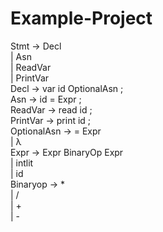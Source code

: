 # Example-Project
Stmt          →	Decl<br />
              |	Asn<br />
              |	ReadVar<br />
              |	PrintVar<br />
Decl          →	var id OptionalAsn ;<br />
Asn		        →	id = Expr ;<br />
ReadVar	      →	read id ;<br />
PrintVar 	    →	print id ;<br />
OptionalAsn	  →	= Expr<br />
              |	λ<br />
Expr		      →	Expr BinaryOp Expr<br />
              |	intlit<br />
              |	id<br />
Binaryop	    →	* <br />
              |	/ <br />
              |	+ <br />
              | -
